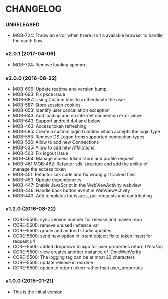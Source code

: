 # CHANGELOG

### UNRELEASED

- MOB-724: Throw an error when there isn't a available browser to handle the oauth flow

### v2.0.1 (2017-04-06)

- MOB-724: Remove loading spinner

### v2.0.0 (2016-08-22)

- MOB-696: Update readme and version bump
- MOB-693: Fix pkce issue
- MOB-687: Using Custom tabs to authenticate the user
- MOB-587: Store session cookies
- MOB-653: Identify user cancellation exception
- MOB-643: Add loading and no internet connection error views
- MOB-643: Support android 4.4 and below
- MOB-463: Access token refreshing
- MOB-595: Create a custom login function which accepts the login type
- MOB-553: Remove DS Logon from supported connection types
- MOB-536: Allow to add new Connections
- MOB-535: Allow to add new Affiliations
- MOB-500: Fix logout issue
- MOB-464: Manage access token store and profile request
- MOB-461 MOB-462: Refactor sdk structure and add the ability of manage the access token
- MOB-451: Refactor sdk code and fix wrong git tracked files
- MOB-450: Update dependencies
- MOB-447: Enable JavaScript in the WebViewActivity webview
- MOB-446: Handle back button event in WebViewActivity
- MOB-443: Add templates for issues, pull requests and contributing

### v1.2.0 (2016-08-22)

- CORE-5500: sync version number for release and maven repo
- CORE-5500: remove unused instance var
- CORE-5500: gradle and android studio updates
- CORE-5500: send new option in intent object; fix to token insert for request url
- CORE-5500: added dropdown to app for user properties return (Yes/No)
- CORE-5500: view creates another instance of IDmeWebVerify
- CORE-5500: The logging tag can be at most 23 characters
- CORE-5500: update release in readme
- CORE-5500: option to return token rather than user_properties

### v1.0.0 (2015-01-21)

- This is the initial version.

